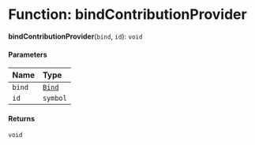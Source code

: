 # Function: bindContributionProvider

**bindContributionProvider**(`bind`, `id`): `void`

#### Parameters

| Name | Type |
| :------ | :------ |
| `bind` | [`Bind`](/en/auto-docs/editor/types/interfaces.Bind.md) |
| `id` | `symbol` |

#### Returns

`void`
